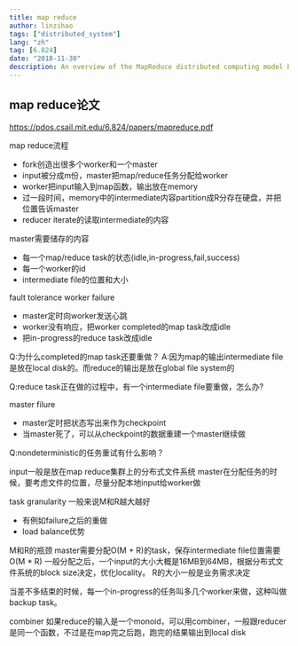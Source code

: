 ```yaml
---
title: map reduce
author: linzihao
tags: ["distributed_system"]
lang: "zh"
tag: [6.824]
date: "2018-11-30"
description: An overview of the MapReduce distributed computing model based on the original Google paper. This post covers the MapReduce workflow, master-worker architecture, fault tolerance mechanisms, and optimization techniques like data locality and backup tasks. It also addresses common questions about task granularity and failure handling in MapReduce systems.
---
```


## map reduce论文
https://pdos.csail.mit.edu/6.824/papers/mapreduce.pdf

map reduce流程
- fork创造出很多个worker和一个master
- input被分成m份，master把map/reduce任务分配给worker
- worker把input输入到map函数，输出放在memory
- 过一段时间，memory中的intermediate内容partition成R分存在硬盘，并把位置告诉master
- reducer iterate的读取intermediate的内容

master需要储存的内容
- 每一个map/reduce task的状态(idle,in-progress,fail,success)
- 每一个worker的id
- intermediate file的位置和大小

fault tolerance
worker failure
- master定时向worker发送心跳
- worker没有响应，把worker completed的map task改成idle
- 把in-progress的reduce task改成idle

Q:为什么completed的map task还要重做？
A:因为map的输出intermediate file是放在local disk的。而reduce的输出是放在global file system的

Q:reduce task正在做的过程中，有一个intermediate file要重做，怎么办?

master filure
- master定时把状态写出来作为checkpoint
- 当master死了，可以从checkpoint的数据重建一个master继续做

Q:nondeterministic的任务重试有什么影响？

input一般是放在map reduce集群上的分布式文件系统
master在分配任务的时候，要考虑文件的位置，尽量分配本地input给worker做

task granularity
一般来说M和R越大越好
- 有例如failure之后的重做
- load balance优势

M和R的瓶颈
master需要分配O(M + R)的task，保存intermediate file位置需要O(M * R)
一般分配之后，一个input的大小大概是16MB到64MB，根据分布式文件系统的block size决定，优化locality。
R的大小一般是业务需求决定

当差不多结束的时候，每一个in-progress的任务叫多几个worker来做，这种叫做backup task。

combiner
如果reduce的输入是一个monoid，可以用combiner，一般跟reducer是同一个函数，不过是在map完之后跑，跑完的结果输出到local disk
